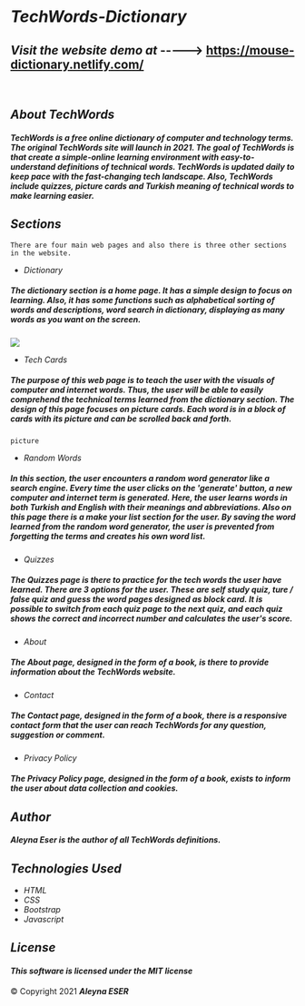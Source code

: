 # _TechWords-Dictionary_
 

## _Visit the website demo at_ -----> https://mouse-dictionary.netlify.com/

</br>

## _About TechWords_

#### _TechWords is a free online dictionary of computer and technology terms. The original TechWords site will launch in 2021. The goal of TechWords is that create a simple-online learning environment with easy-to-understand definitions of technical words. TechWords is updated daily to keep pace with the fast-changing tech landscape. Also, TechWords include quizzes, picture cards and Turkish meaning of technical words to make learning easier._

## _Sections_

```
There are four main web pages and also there is three other sections in the website.
```

 * _Dictionary_ 

##### _The dictionary section is a home page. It has a simple design to focus on learning. Also, it has some functions such as alphabetical sorting of words and descriptions, word search in dictionary, displaying as many words as you want on the screen._


![](AnimationDictionary.gif)


 * _Tech Cards_ 

##### _The purpose of this web page is to teach the user with the visuals of computer and internet words. Thus, the user will be able to easily comprehend the technical terms learned from the dictionary section. The design of this page focuses on picture cards. Each word is in a block of cards with its picture and can be scrolled back and forth._

```
picture
```

 * _Random Words_  
 
##### _In this section, the user encounters a random word generator like a search engine. Every time the user clicks on the 'generate' button, a new computer and internet term is generated. Here, the user learns words in both Turkish and English with their meanings and abbreviations. Also on this page there is a make your list section for the user. By saving the word learned from the random word generator, the user is prevented from forgetting the terms and creates his own word list._


 * _Quizzes_ 

##### _The Quizzes page is there to practice for the tech words the user have learned. There are 3 options for the user. These are self study quiz, ture / false quiz and guess the word pages designed as block card. It is possible to switch from each quiz page to the next quiz, and each quiz shows the correct and incorrect number and calculates the user's score._


 * _About_ 

##### _The About page, designed in the form of a book, is there to provide information about the TechWords website._
* _Contact_ 

##### _The Contact page, designed in the form of a book, there is a responsive contact form that the user can reach TechWords for any question, suggestion or comment._

 * _Privacy Policy_

##### _The Privacy Policy page, designed in the form of a book, exists to inform the user about data collection and cookies._

## _Author_ </b>
#### _Aleyna Eser is the author of all TechWords definitions._

## _Technologies Used_
* _HTML_
* _CSS_
* _Bootstrap_
* _Javascript_

## _License_
#### _This software is licensed under the MIT license_
© Copyright 2021 **_Aleyna ESER_**
